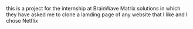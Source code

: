 this is a project for the internship at BrainWave Matrix solutions in which they have asked me to clone a lamding page of any website that I like and I chose Netflix
